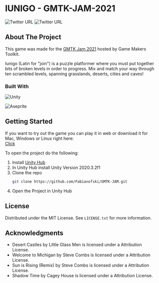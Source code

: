 # IUNIGO - GMTK-JAM-2021
 
![Twitter URL](https://img.shields.io/twitter/url?label=F4B1&style=social&url=https%3A%2F%2Ftwitter.com%2FF4B1_GameDev)
![Twitter URL](https://img.shields.io/twitter/url?label=santumerino&style=social&url=https%3A%2F%2Ftwitter.com%2Fsantumerino)
 
<!-- ABOUT THE PROJECT -->
## About The Project

This game was made for the [GMTK Jam 2021](https://itch.io/jam/gmtk-2021) hosted by Game Makers Toolkit.<br/>

Iunigo (Latin for "join") is a puzzle platformer where you must put together bits of broken levels in order to progress. Mix and match your way through ten scrambled levels, spanning grasslands, deserts, cities and caves! 

### Built With

![Unity](https://img.shields.io/badge/unity-%23000000.svg?style=for-the-badge&logo=unity&logoColor=white)<br/>

![Aseprite](https://img.shields.io/badge/Aseprite-FFFFFF?style=for-the-badge&logo=Aseprite&logoColor=#7D929E)

<!-- GETTING STARTED -->
## Getting Started

If you want to try out the game you can play it in web or download it for Mac, Windows or Linux right here:<br/>
[Click](https://f4b1.itch.io/iunigo) 

To open the project do the following:
1. Install [Unity Hub](https://unity.com/download)
2. In Unity Hub install Unity Version 2020.3.2f1
3. Clone the repo
   ```sh
   git clone https://github.com/Fabianofski/GMTK-JAM.git
   ```
4. Open the Project in Unity Hub

<!-- LICENSE -->
## License

Distributed under the MIT License. See `LICENSE.txt` for more information.

<!-- ACKNOWLEDGMENTS -->
## Acknowledgments

* Desert Castles by Little Glass Men is licensed under a Attribution License.
* Welcome to Michigan by Steve Combs is licensed under a Attribution License.
* Sun is Rising (Remix) by Steve Combs is licensed under a Attribution License.
* Shadow Time by Cagey House is licensed under a Attribution License. 
